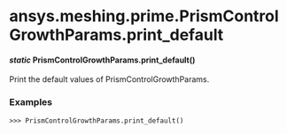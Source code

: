 # ansys.meshing.prime.PrismControlGrowthParams.print_default

#### *static* PrismControlGrowthParams.print_default()

Print the default values of PrismControlGrowthParams.

### Examples

```pycon
>>> PrismControlGrowthParams.print_default()
```

<!-- !! processed by numpydoc !! -->
